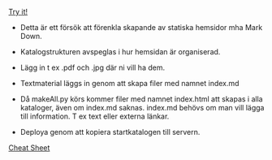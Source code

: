 [Try it!](https://christernilsson.github.io/2023/023-SeniorSchack)

* Detta är ett försök att förenkla skapande av statiska hemsidor mha Mark Down.

* Katalogstrukturen avspeglas i hur hemsidan är organiserad.

* Lägg in t ex .pdf och .jpg där ni vill ha dem.

* Textmaterial läggs in genom att skapa filer med namnet index.md

* Då makeAll.py körs kommer filer med namnet index.html att skapas i alla kataloger, även om index.md saknas. index.md behövs om man vill lägga till information. T ex text eller externa länkar.

* Deploya genom att kopiera startkatalogen till servern.

[Cheat Sheet](https://commonmark.org/help/)
